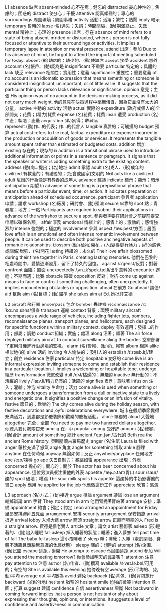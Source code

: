 L1
absence     缺席
absent-minded   心不在焉；健忘的
distracted      憂心忡忡的；焦慮的；困惑的
distract        使分心；干擾
attentive   認真傾聽的；專心的
surroundings    周圍環境；周圍事務
activity    活動；活躍；繁忙；熱鬧
imply   暗示
temporary   暫時的
lapse   (名)過失；失誤；時間間隔、(動)期滿終止、失效
mental  精神上；心理的
presence    出席；存在
absence of mind     refers to a state of being absent-minded or distracted, where a person is not fully focused or attentive to their surroundings or activities. It implies a temporary lapse in attention or mental presence.
attend  出席；參加
Due to his absence of mind, he forgot to attend the important meeting scheduled for today.
absent      (形)缺席的；缺少的、(動)使缺席
accept      接受
accident    意外
account     (名)帳戶、(動)認為是
insignificant   不重要
particular  特定的；具體的
lack    缺乏
relevance   相關性；實用性；意義
significance    重要性；重要意義
of no account   is an idiomatic expression that means something or someone is considered insignificant, unimportant, or of little value. It suggests that the particular thing or person lacks relevance or significance.
opinion     意見；主張
His opinion was of no account in the decision-making process, as it did not carry much weight.      他的意見在決策過程中毫無價值，因為它並沒有太大的分量。
active      主動的
activity    活動
actual  實際的
expenditure     (政府或個人的)全部開支；花費；(精力)耗費
expense     (名)花費；耗費
incur   遭受
production      (名)生產；製造；產量
acquisition     (名)獲得；收藏品  
represent   (動)作...的代表；作...的代言人
tangible    真實的；可觸摸的
budget  預算
actual cost     refers to the real, factual expenditure or expense incurred in the production or acquisition of goods or services. It represents the tangible amount spent rather than estimated or budgeted costs.
addition    增加
existing    存在的；現存的
in addition     is a transitional phrase used to introduce additional information or points in a sentence or paragraph. It signals that the speaker or writer is adding something extra to the existing content.
address     (動)向...提出；(名)地址
admit   承認
adult   (名)成人、(形)成年的
civilized   有教養的；有禮貌的；(社會或國家)文明的
Neil acts like a civilized adult    尼爾的行為像是有教養的成年人
advance     建議
indicate    標示；顯示；暗示
anticipation    期望
In advance of something     is a prepositional phrase that means before a particular event, time, or action. It indicates preparation or anticipation ahead of scheduled occurrence.
participant     參與者
application     申請；請求
workshop    (名)廠房；研討會、(動)預演
secure  牢靠的
spot    點；青春痘；地方；一點
Participants are required to submit their applications in advance of the workshop to secure a spot.     參與者需要在研討會之前提前提交申請以確保名額。
affair  事務
emotional   情緒上的；感情上的；激動的；感情強烈的
intense     強烈的；極度的
involvement     參與
aspect      /ˈæs.pekt/方面；層面
love affair     is an emotional and often intense romantic involvement between people. It can be used to describe both positive and negative aspects of romantic relationships.
blossom     (動)(植物)開花；(人)變得更有魅力；(好的感覺或關係)增強、(名)開花
lasting     持續的；永久的
Their love affair blossomed during their time together in Paris, creating lasting memories.     他們在巴黎的相處時間中，愛情逐漸發芽，留下了持久的回憶。
against     /əˈɡenst/反對；對著
confront    面臨；直面
unexpectedly     /ˌʌn.ɪkˈspek.tɪd.li/出乎意料的
encounter   邂逅；不期而遇；比賽
obstacle    障礙
opposition  反對；對抗
come up against     means to face or confront something challenging, often unexpectedly. It implies encountering obstacles or opposition.
ahead   在前方
Go ahead!    請便!
aid     幫助
aim     (名)目標；(動)瞄準
she takes aim at Ed.    她批評艾德





L2
aircraft    飛行器
encompass   包含
bomber  轟炸機
reconnaissance       /rɪˈkɑː.nə.səns/偵查
transport   運輸
context     背景；環境
military aircraft   encompasses a wide range of vehicles, including fighter jets, bombers, reconnaissance planes, transport planes, and helicopters, each designed for specific functions within a military context.
deploy      有效運用；發揮...的作用；部屬；調動
conduct     組織；實施；處理
along   沿著；順著
The air force deployed military aircraft to conduct surveillance along the border.      空軍部署了軍用飛機進行沿邊境的監視。
alarm       (名)警報、(動)向...報警
album   相簿
alike   相似地(的)
alive   活的
inviting    令人愉快的；吸引人的
establish   /ɪˈstæb.lɪʃ/建立；創立
residence   住家
particular  特定
hospitable  友好的
come live      is an informal expression inviting someone to come and establish their residence in a particular location. It implies a welcoming or hospitable tone.
undergo     經歷
transformation  徹底改變
dull     /dʌl/枯燥的；無趣的
inactive    無行動的；不活躍的
lively       /ˈlaɪv.li/精力充沛的；活躍的
signifies   表示；意味著
infusion    注入；灌輸；沖泡
vitality    生命力；活力
come alive      is used when something or someone undergoes a transformation from a dull or inactive state to a lively and energetic one. It signifies a positive change or an infusion of vitality.
festive     節日的；歡樂的
The city comes alive during the holiday season, with festive decorations and joyful celebrations everywhere.    城市在假期季節變得充滿活力，到處都是節慶裝飾和歡樂的慶祝活動。
alone   單獨的
aloud   大聲地
altogether  完全、全部
You need to pay me two hundred dollars altogether.      你總共要付我兩百元
among   在...中
popular among   受好評
amount  (名)總額、(動)合計
amount of something     總計
ancient     /ˈeɪn.ʃənt/古代的
Beth rea the ancient Rome history.      貝斯閱讀古羅馬歷史
anger   (名)生氣
Laura is filled with anger      蘿拉充滿了怒氣
angle   角度
angle for something     博取
ankle   腳踝
anytime     在任何時候
anyway  無論如何；反正
anywhere/anyplace   任何地方
ape      /eɪp/猿猴
go ape  失去自制力；暴跳如雷
appearance      出現；外表
concerned   擔心的；關心的；關於
The actor has been concerned about his appearance.  這位男演員很注重他的外表
appetite    /ˈæp.ə.taɪt/胃口
sour    /saʊr/酸的
spoil   破壞；糟蹋
The sour milk spoils his appetite   這酸掉的牛奶影響他的胃口
apply   應用
he applied for the job  他應徵這份工作
appreciate  欣賞；感激




L3
approach    (名)方式；(動)接近
argue   爭論
argument    議論
lose an argument    輸掉辯論
arm     手臂
They stood arm in arm   他們臂挽著臂站著
arrange 安排；準備
appointment     約會；預定；約定
Leon arranged an appointment for Friday     里昂安排禮拜五見面
arrangement     安排
security arrangement    保安措施
arrival     抵達
arrival lobby   入境大廳
arrow   箭頭
straight arrow      正直而坦率的人
Fred is a straight arrow.   費德是個老實人
article     文章；論文
artist      藝術家
asleep  (形)睡著的、(副)陷入睡眠
fall asleep     掉入睡著的狀態；睡著；進入夢鄉
fell    past time of fall
The baby fell asleep    這小孩睡著了
sleep   睡；睡覺；入睡（處於閉眼、身體不活躍且頭腦無意識的休息狀態）
sleepy  睏的；想睡的
attempt     (名)企圖、(動)試圖
escape  逃跑；避開
He attempt to escape    他試圖逃跑
attend      參加
Will you attend the meeting tomorrow?   你會參加明天的會議嗎？
attention   注意
pay attention to 注意
author  (名)作者、(動)撰寫
available    /əˈveɪ.lə.bəl/可用的；有空的
She is available this evening   她傍晚有空
average     (形)平均的、(名動)平均
average out     平均數為
avoid   避免
backpack    (名)背包、(動)背包旅行
backward    向後的(地)
hesitant    猶豫的
hesitant smile  勉強的微笑
intention   意圖；打算
suggest     建議
confidence  自信
assertiveness   果斷
Not backward in coming forward      implies that a person is not hesitant or shy about expressing their thoughts, opinions, or intentions. It suggests a level of confidence and assertiveness in communication.